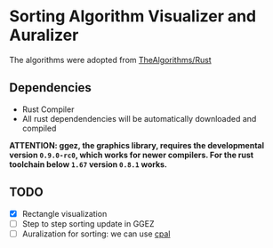 # Sorting Algorithm Visualizer and Auralizer

The algorithms were adopted from [TheAlgorithms/Rust](https://github.com/TheAlgorithms/Rust)

## Dependencies

- Rust Compiler
- All rust dependendencies will be automatically downloaded and compiled

**ATTENTION: ggez, the graphics library, requires the developmental version `0.9.0-rc0`, which works for newer compilers.
For the rust toolchain below `1.67` version `0.8.1` works.**

## TODO

- [x] Rectangle visualization
- [ ] Step to step sorting update in GGEZ
- [ ] Auralization for sorting: we can use [cpal](https://github.com/RustAudio/cpal.git)
